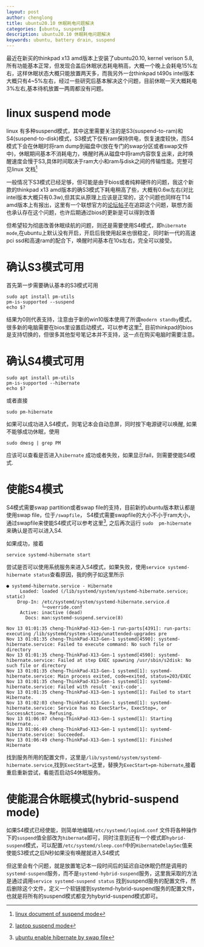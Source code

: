 ```yaml
---
layout: post
author: chenglong  
title: ubuntu20.10 休眠耗电问题解决
categories: [ubuntu, suspend]
description: ubuntu20.10 休眠耗电问题解决
keywords: ubuntu, battery drain, suspend
---
```


最近在新买的thinkpad x13 amd版本上安装了ubuntu20.10, kernel verison 5.8, 所有功能基本正常，但发现合盖后休眠状态耗电稍高，大概一个晚上会耗电15%左右，这样休眠状态大概只能放置两天多，而我另外一台thinkpad t490s intel版本大概只有4~5%左右，经过一些研究后基本解决这个问题，目前休眠一天大概耗电3%左右,基本待机放置一两周都没有问题。

<!-- abs -->

# linux suspend mode

linux 有多种suspend模式，其中这里需要关注的是S3(suspend-to-ram)和S4(suspend-to-disk)模式，S3模式下仅有ram保持供电，恢复速度较快，而S4模式下会在休眠时将ram dump到磁盘中(放在专门的swap分区或者swap文件中)，休眠期间基本不消耗电力，唤醒时再从磁盘中将ram内容恢复出来，此时唤醒速度会慢于S3,具体时间取决于ram大小和ram与disk之间的传输性能。完整可见linux 文档[^1]

一般情况下S3模式已经足够，但可能是由于bios或者纯粹硬件的问题，我这个新款的thinkpad x13 amd版本的确S3模式下耗电稍高了些，大概有0.6w左右(对比intel版本大概只有0.3w),但其实从原理上应该是正常的，这个问题也同样在T14 amd版本上有报出，这里有一个联想官方的[论坛帖子](https://forums.lenovo.com/t5/Other-Linux-Discussions/T14-AMD-battery-drain-in-standby-Linux/m-p/5037674?page=3)在追踪这个问题，联想方面也承认存在这个问题，也许后期通过bios的更新是可以得到改善

但希望较为彻底改善休眠续航的问题，则还是需要使用S4模式，即`hibernate mode`,在ubuntu上默认没有开启，开启后我使用起来也很稳定，同时新一代的高速pci ssd和高速ram的配合下，唤醒时间基本在10s左右，完全可以接受。

# 确认S3模式可用
首先第一步需要确认基本的S3模式可用

```
sudo apt install pm-utils
pm-is-supported --suspend
echo $?
```

结果为0则代表支持，注意由于新的win10版本使用了所谓`modern standby`模式，很多新的电脑需要在bios里设置启动模式，可以参考这里[^2], 目前thinkpad的bios是支持切换的，但很多其他型号笔记本并不支持，这一点在购买电脑时需要注意。


# 确认S4模式可用

```
sudo apt install pm-utils
pm-is-supported --hibernate
echo $?
```
或者直接
```
sudo pm-hibernate
```

如果可以成功进入S4模式，则笔记本会自动息屏，同时按下电源键可以唤醒, 如果不能够成功休眠，使用
```
sudo dmesg | grep PM
```

应该可以查看是否进入`hibernate` 成功或者失败，如果显示fail，则需要使能S4模式.

# 使能S4模式

S4模式需要swap partition或者swap file的支持，目前新的ubuntu版本默认都是使用swap file，位于`/swapfile`， S4模式需要swapfile的大小不小于ram大小，通过swapfile来使能S4模式可以参考这里[^3], 之后再次运行 `sudo  pm-hibernate` 来确认是否可以进入S4.

如果成功，接着
```
service systemd-hibernate start
```

尝试是否可以使用系统服务来进入S4模式，如果失败，使用`service systemd-hibernate status`查看原因，我的例子如这里所示

```
● systemd-hibernate.service - Hibernate
     Loaded: loaded (/lib/systemd/system/systemd-hibernate.service; static)
    Drop-In: /etc/systemd/system/systemd-hibernate.service.d
             └─override.conf
     Active: inactive (dead)
       Docs: man:systemd-suspend.service(8)

Nov 13 01:01:35 cheng-ThinkPad-X13-Gen-1 run-parts[4391]: run-parts: executing /lib/systemd/system-sleep/unattended-upgrades pre
Nov 13 01:01:35 cheng-ThinkPad-X13-Gen-1 systemd[4590]: systemd-hibernate.service: Failed to execute command: No such file or directory
Nov 13 01:01:35 cheng-ThinkPad-X13-Gen-1 systemd[4590]: systemd-hibernate.service: Failed at step EXEC spawning /usr/sbin/s2disk: No such file or directory
Nov 13 01:01:35 cheng-ThinkPad-X13-Gen-1 systemd[1]: systemd-hibernate.service: Main process exited, code=exited, status=203/EXEC
Nov 13 01:01:35 cheng-ThinkPad-X13-Gen-1 systemd[1]: systemd-hibernate.service: Failed with result 'exit-code'.
Nov 13 01:01:35 cheng-ThinkPad-X13-Gen-1 systemd[1]: Failed to start Hibernate.
Nov 13 01:02:03 cheng-ThinkPad-X13-Gen-1 systemd[1]: systemd-hibernate.service: Service has no ExecStart=, ExecStop=, or SuccessAction=. Refusing.
Nov 13 01:06:07 cheng-ThinkPad-X13-Gen-1 systemd[1]: Starting Hibernate...
Nov 13 01:06:49 cheng-ThinkPad-X13-Gen-1 systemd[1]: systemd-hibernate.service: Succeeded.
Nov 13 01:06:49 cheng-ThinkPad-X13-Gen-1 systemd[1]: Finished Hibernate

```

找到服务所用的配置文件，这里是`/lib/systemd/system/systemd-hibernate.service`,找到`ExecStart=`这里，替换为`ExecStart=pm-hibernate`,接着重启重新尝试，看能否启动S4休眠服务。

# 使能混合休眠模式(hybrid-suspend mode)

如果S4模式已经使能，则简单地编辑`/etc/systemd/logind.conf` 文件将各种操作下的`suspend`值全部改为`hibernate`即可，同时注意到还有一个模式即`hybrid-suspend`模式，可以配置`/etc/systemd/sleep.conf`中的`HibernateDelaySec`值来使能S3模式之后N秒如果没有唤醒就进入S4模式

但这里会有个问题，就是放置笔记本一段时间后的延迟自动休眠仍然是调用的`systemd-suspend`服务，而不是`systemd-hybrid-suspend`服务，这里我采取的方法是通过调用`service systemd-suspend status` 找到suspend服务的配置文件，然后删除这个文件，定义一个软链接到systemd-hybrid-suspend服务的配置文件，也就是将所有的suspend模式都变为hybyrid-suspend模式即可。


[^1]: [linux document of suspend mode](https://www.kernel.org/doc/html/v4.15/admin-guide/pm/sleep-states.html)
[^2]: [laptop suspend mode](https://longcheng.zone/2020/11/14/ubuntu_suspend/)
[^3]: [ubuntu enable hibernate by swap file](https://askubuntu.com/questions/6769/hibernate-and-resume-from-a-swap-file)
